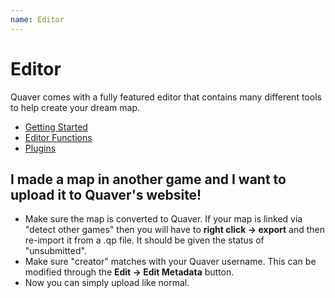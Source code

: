 ```yaml
---
name: Editor
---
```


# Editor

Quaver comes with a fully featured editor that contains many different tools to help create your dream map.

* [Getting Started](/docs/Editor/Getting_started)
* [Editor Functions](/docs/Editor/Editor_functions)
* [Plugins](/docs/Editor/plugins)

## I made a map in another game and I want to upload it to Quaver's website!

* Make sure the map is converted to Quaver. If your map is linked via "detect other games" then you will have to **right click -> export** and then re-import it from a .qp file. It should be given the status of "unsubmitted".
* Make sure "creator" matches with your Quaver username. This can be modified through the **Edit -> Edit Metadata** button.
* Now you can simply upload like normal.
